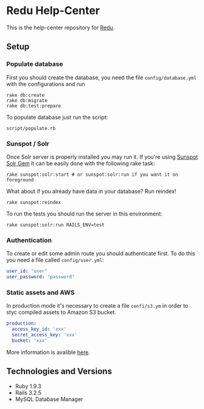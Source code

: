 # Redu Help-Center

This is the help-center repository for [Redu](www.redu.com.br).

## Setup

### Populate database

First you should create the database, you need the file ``config/database.yml`` with the configurations and run
```shell
rake db:create
rake db:migrate
rake db:test:prepare
```

To populate database just run the script:
```shell
script/populate.rb
```

### Sunspot / Solr
Once Solr server is properly installed you may run it. If you're using
[Sunspot Solr Gem](https://github.com/outoftime/sunspot/tree/master/sunspot_solr#sunspotsolr)
it can be easily done with the following rake task:
```shell
rake sunspot:solr:start # or sunspot:solr:run if you want it on foreground
```
What about if you already have data in your database? Run reindex!
```shell
rake sunspot:reindex
```
To run the tests you should run the server in this environment:
```shell
rake sunspot:solr:run RAILS_ENV=test
```

### Authentication
To create or edit some admin route you should authenticate first. To do this you need a file called ``config/user.yml``:

```yml
user_id: "user"
user_password: "password"
```

### Static assets and AWS

In production mode it's necessary to create a file ``confi/s3.ym`` in order to styc compiled assets to Amazon S3 bucket.

```yml
production:
  access_key_id: 'xxx'
  secret_access_key: 'xxx'
  bucket: 'xxx'
```

More information is avalible [here](https://github.com/rumblelabs/asset_sync).

## Technologies and Versions
* Ruby 1.9.3
* Rails 3.2.5
* MySQL Database Manager
